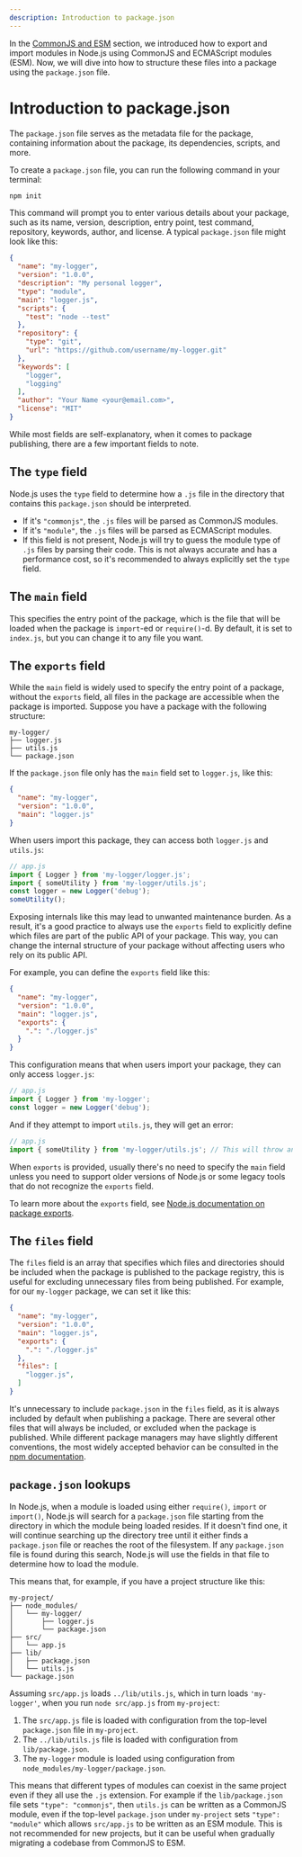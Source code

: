 ```yaml
---
description: Introduction to package.json
---
```


<!-- The ultimate source of truth should be https://nodejs.org/api/packages.html. Here we just give a brief overview. -->

In the [CommonJS and ESM](./commonjs-and-esm.md) section, we introduced how to export and import modules in Node.js using CommonJS and ECMAScript modules (ESM). Now, we will dive into how to structure these files into a package using the `package.json` file.

# Introduction to package.json

The `package.json` file serves as the metadata file for the package, containing information about the package, its dependencies, scripts, and more.

To create a `package.json` file, you can run the following command in your terminal:

```bash
npm init
```

This command will prompt you to enter various details about your package, such as its name, version, description, entry point, test command, repository, keywords, author, and license. A typical `package.json` file might look like this:

```json
{
  "name": "my-logger",
  "version": "1.0.0",
  "description": "My personal logger",
  "type": "module",
  "main": "logger.js",
  "scripts": {
    "test": "node --test"
  },
  "repository": {
    "type": "git",
    "url": "https://github.com/username/my-logger.git"
  },
  "keywords": [
    "logger",
    "logging"
  ],
  "author": "Your Name <your@email.com>",
  "license": "MIT"
}
```

While most fields are self-explanatory, when it comes to package publishing, there are a few important fields to note.

## The `type` field

Node.js uses the `type` field to determine how a `.js` file in the directory that contains this `package.json` should be interpreted.

- If it's `"commonjs"`, the `.js` files will be parsed as CommonJS modules.
- If it's `"module"`, the `.js` files will be parsed as ECMAScript modules.
- If this field is not present, Node.js will try to guess the module type of `.js` files by parsing their code. This is not always accurate and has a performance cost, so it's recommended to always explicitly set the `type` field.

## The `main` field

This specifies the entry point of the package, which is the file that will be loaded when the package is `import`-ed or `require()`-d. By default, it is set to `index.js`, but you can change it to any file you want.

## The `exports` field

While the `main` field is widely used to specify the entry point of a package, without the `exports` field, all files in the package are accessible when the package is imported. Suppose you have a package with the following structure:

```
my-logger/
├── logger.js
├── utils.js
└── package.json
```

If the `package.json` file only has the `main` field set to `logger.js`, like this:

```json
{
  "name": "my-logger",
  "version": "1.0.0",
  "main": "logger.js"
}
```

When users import this package, they can access both `logger.js` and `utils.js`:

```js
// app.js
import { Logger } from 'my-logger/logger.js';
import { someUtility } from 'my-logger/utils.js';
const logger = new Logger('debug');
someUtility();
```

Exposing internals like this may lead to unwanted maintenance burden. As a result, it's a good practice to always use the `exports` field to explicitly define which files are part of the public API of your package. This way, you can change the internal structure of your package without affecting users who rely on its public API.

For example, you can define the `exports` field like this:

```json
{
  "name": "my-logger",
  "version": "1.0.0",
  "main": "logger.js",
  "exports": {
    ".": "./logger.js"
  }
}
```

This configuration means that when users import your package, they can only access `logger.js`:

```js
// app.js
import { Logger } from 'my-logger';
const logger = new Logger('debug');
```

And if they attempt to import `utils.js`, they will get an error:

```js
// app.js
import { someUtility } from 'my-logger/utils.js'; // This will throw an error
```

When `exports` is provided, usually there's no need to specify the `main` field unless you need to support older versions of Node.js or some legacy tools that do not recognize the `exports` field.

To learn more about the `exports` field, see [Node.js documentation on package exports](https://nodejs.org/api/packages.html#package-entry-points).

## The `files` field

The `files` field is an array that specifies which files and directories should be included when the package is published to the package registry, this is useful for excluding unnecessary files from being published. For example, for our `my-logger` package, we can set it like this:

```json
{
  "name": "my-logger",
  "version": "1.0.0",
  "main": "logger.js",
  "exports": {
    ".": "./logger.js"
  },
  "files": [
    "logger.js",
  ]
}
```

It's unnecessary to include `package.json` in the `files` field, as it is always included by default when publishing a package. There are several other files that will always be included, or excluded when the package is published. While different package managers may have slightly different conventions, the most widely accepted behavior can be consulted in the [npm documentation](https://docs.npmjs.com/cli/v11/configuring-npm/package-json#files).

## `package.json` lookups

In Node.js, when a module is loaded using either `require()`, `import` or `import()`, Node.js will search for a `package.json` file starting from the directory in which the module being loaded resides. If it doesn't find one, it will continue searching up the directory tree until it either finds a `package.json` file or reaches the root of the filesystem. If any `package.json` file is found during this search, Node.js will use the fields in that file to determine how to load the module.

This means that, for example, if you have a project structure like this:

```
my-project/
├── node_modules/
│   └── my-logger/
│       ├── logger.js
│       └── package.json
├── src/
│   └── app.js
├── lib/
│   ├── package.json
│   └── utils.js
└── package.json
```

Assuming `src/app.js` loads `../lib/utils.js`, which in turn loads `'my-logger'`, when you run `node src/app.js` from `my-project`:

1. The `src/app.js` file is loaded with configuration from the top-level `package.json` file in `my-project`.
2. The `../lib/utils.js` file is loaded with configuration from `lib/package.json`.
3. The `my-logger` module is loaded using configuration from `node_modules/my-logger/package.json`.

This means that different types of modules can coexist in the same project even if they all use the `.js` extension. For example if the `lib/package.json` file sets `"type": "commonjs"`, then `utils.js` can be written as a CommonJS module, even if the top-level `package.json` under `my-project` sets `"type": "module"` which allows `src/app.js` to be written as an ESM module. This is not recommended for new projects, but it can be useful when gradually migrating a codebase from CommonJS to ESM.
